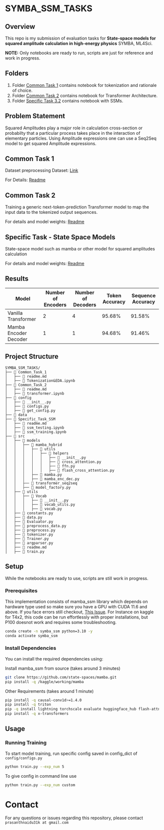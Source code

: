 # SYMBA_SSM_TASKS

## Overview

This repo is my submission of evaluation tasks for **State-space models for squared amplitude calculation in high-energy physics** SYMBA, ML4Sci.

**NOTE:** Only notebooks are ready to run, scripts are just for reference and work in progress.
## Folders

1. Folder [Common Task 1](./Common_Task_1/) contains notebook for tokenization and rationale of choice.
2. Folder [Common Task 2](./Common_Task_2/) contains notebook for Transformer Architecture.
3. Folder [Specific Task 3.2](./Specific_Task_SSM/) contains notebook with SSMs.

## Problem Statement

Squared Amplitudes play a major role in calculation cross-section or probabilty that a particular process takes place in the interaction of elementary particles. Using Amplitude expressions one can use a Seq2Seq model to get squared Amplitude expressions.

## Common Task 1

Dataset preprocessing
Dataset: [Link](https://alabama.box.com/s/xhgr2onrn503jyse2fs5vxtapg0oifcs) 

For Details: [Readme](./Common_Task_1/readme.md)

## Common Task 2

Training a generic next-token-prediction Transformer model to map the input data to the tokenized output sequences.

For details and model weights: [Readme](./Common_Task_2/readme.md)

## Specific Task - State Space Models

State-space model such as mamba or other model for squared amplitudes calculation

For details and model weights: [Readme](./Specific_Task_SSM/readme.md)

## Results

| Model | Number of Encoders | Number of Decoders | Token Accuracy | Sequence Accuracy |
| ----- | ------------------ | ------------------ | -------------- | ----------------- |
| Vanilla Transformer | 2 | 4 | 95.68\% | 91.58\% |
| Mamba Encoder Decoder | 1 | 1 | 94.68\% | 91.46\% |

## Project Structure

```
SYMBA_SSM_TASKS/
├── 📂 Common_Task_1
│   ├── 📄 readme.md
│   ├── 📄 Tokenization&EDA.ipynb
├── 📂 Common_Task_2
│   ├── 📄 readme.md
│   ├── 📄 transformer.ipynb
├── 📂 config
│   ├── 🐍 __init__.py
│   ├── 🐍 configs.py
│   ├── 🐍 get_config.py
├── 📂 data
├── 📂 Specific_Task_SSM
│   ├── 📄 readme.md
│   ├── 📄 ssm_testing.ipynb
│   ├── 📄 ssm_training.ipynb
├── 📂 src
│   ├── 📂 models
│   │   ├── 📂 mamba_hybrid
│   │   │   ├── 📂 utils
│   │   │   │   ├── 📂 helpers
│   │   │   │   │   ├── 🐍 __init__.py
│   │   │   │   │   ├── 🐍 cross_attention.py
│   │   │   │   │   ├── 🐍 ffn.py
│   │   │   │   │   ├── 🐍 flash_cross_attention.py
│   │   │   ├── 🐍 mamba.py
│   │   │   ├── 🐍 mamba_enc_dec.py
│   │   ├── 📂 transformer_seq2seq
│   │   ├── 🐍 model_factory.py
│   ├── 📂 utils
│   │   ├── 📂 Vocab
│   │   │   ├── 🐍 __init__.py
│   │   │   ├── 🐍 vocab_utils.py
│   │   │   ├── 🐍 vocab.py
│   ├── 🐍 constants.py
│   ├── 🐍 data.py
│   ├── 🐍 Evaluator.py
│   ├── 🐍 preprocess_data.py
│   ├── 🐍 preprocess.py
│   ├── 🐍 tokenizer.py
│   ├── 🐍 Trainer.py
│   ├── 🐍 argparser.py
│   ├── 📄 readme.md
│   ├── 🐍 train.py
```

## Setup

While the notebooks are ready to use, scripts are still work in progress. 

### Prerequisites
This implementation consists of mamba_ssm library which depends on hardware type used so make sure you have a GPU with CUDA 11.6 and above. If you face errors still checkout, [This Issue](https://github.com/state-spaces/mamba/issues/186). For Instance on kaggle for T4x2, this code can be run effortlessly with proper installations, but P100 doesnot work and requires some troubleshooting.

```sh
conda create -n symba_ssm python=3.10 -y
conda activate symba_ssm
```

### Install Dependencies

You can install the required dependencies using:

Install mamba_ssm from source (takes around 3 minutes)
```sh
git clone https://github.com/state-spaces/mamba.git
pip install -q /kaggle/working/mamba
```
Other Requirements (takes around 1 minute)
```sh
pip install -q causal-conv1d>=1.4.0
pip install -q triton
pip -q install lightning torchscale evaluate huggingface_hub flash-attn
pip install -q x-transformers
```

## Usage

### Running Training
To start model training, run specific config saved in config_dict of `config/configs.py`
```sh
python train.py --exp_num 5
```
To give config in command line use
```sh
python train.py --exp_num custom
```

# Contact

For any questions or issues regarding this repository, please contact `prasanthnaidu31k at gmail.com`
